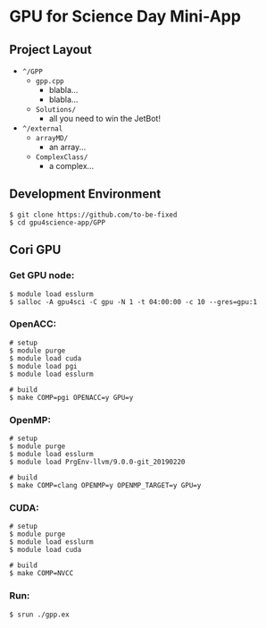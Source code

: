 # GPU for Science Day Mini-App

## Project Layout

- `^/GPP`
  - `gpp.cpp`
    - blabla...
    - blabla...
  - `Solutions/`
    - all you need to win the JetBot!
- `^/external`
  - `arrayMD/`
    - an array...
  - `ComplexClass/`
    - a complex...

## Development Environment

```shell
$ git clone https://github.com/to-be-fixed
$ cd gpu4science-app/GPP
```

## Cori GPU

### Get GPU node:
```shell
$ module load esslurm
$ salloc -A gpu4sci -C gpu -N 1 -t 04:00:00 -c 10 --gres=gpu:1
```

### OpenACC:
```shell
# setup
$ module purge
$ module load cuda
$ module load pgi
$ module load esslurm

# build
$ make COMP=pgi OPENACC=y GPU=y
```

### OpenMP:
```shell
# setup
$ module purge
$ module load esslurm
$ module load PrgEnv-llvm/9.0.0-git_20190220

# build
$ make COMP=clang OPENMP=y OPENMP_TARGET=y GPU=y
```

### CUDA:
```shell
# setup
$ module purge
$ module load esslurm
$ module load cuda

# build
$ make COMP=NVCC
```

### Run:
```shell
$ srun ./gpp.ex
```
